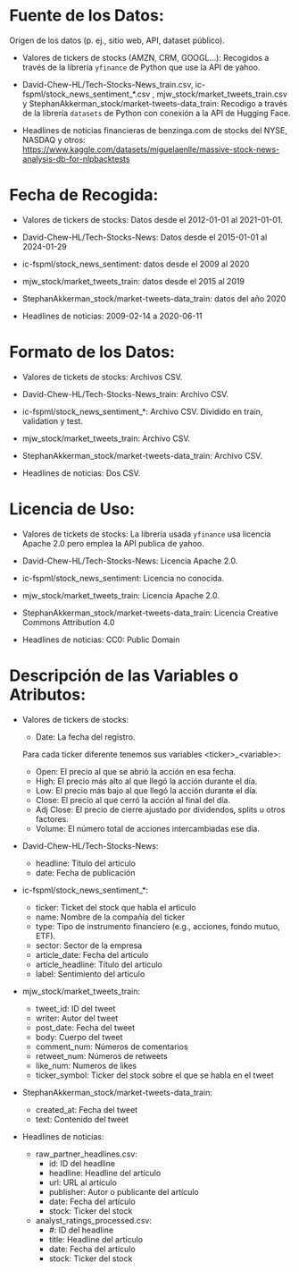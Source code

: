 # Fuente de los Datos:
Origen de los datos (p. ej., sitio web, API, dataset público).

- Valores de tickers de stocks (AMZN, CRM, GOOGL...): Recogidos a través de la librería `yfinance` de Python que use la API de yahoo.

- David-Chew-HL/Tech-Stocks-News_train.csv, ic-fspml/stock_news_sentiment_*.csv , mjw_stock/market_tweets_train.csv y StephanAkkerman_stock/market-tweets-data_train: Recodigo a través de la librería `datasets` de Python con conexión a la API de Hugging Face.

- Headlines de noticias financieras de benzinga.com de stocks del NYSE, NASDAQ y otros: https://www.kaggle.com/datasets/miguelaenlle/massive-stock-news-analysis-db-for-nlpbacktests

# Fecha de Recogida:
- Valores de tickers de stocks: Datos desde el 2012-01-01 al 2021-01-01.

- David-Chew-HL/Tech-Stocks-News: Datos desde el 2015-01-01 al 2024-01-29

- ic-fspml/stock_news_sentiment: datos desde el 2009 al 2020 

- mjw_stock/market_tweets_train: datos desde el 2015 al 2019

- StephanAkkerman_stock/market-tweets-data_train: datos del año 2020

- Headlines de noticias: 2009-02-14 a 2020-06-11

# Formato de los Datos:
- Valores de tickets de stocks: Archivos CSV.

- David-Chew-HL/Tech-Stocks-News_train: Archivo CSV.

- ic-fspml/stock_news_sentiment_*: Archivo CSV. Dividido en train, validation y test.

- mjw_stock/market_tweets_train: Archivo CSV.

- StephanAkkerman_stock/market-tweets-data_train: Archivo CSV.

- Headlines de noticias: Dos CSV.

# Licencia de Uso:
- Valores de tickets de stocks: La librería usada `yfinance` usa licencia Apache 2.0 pero emplea la API publica de yahoo.

- David-Chew-HL/Tech-Stocks-News: Licencia Apache 2.0.

- ic-fspml/stock_news_sentiment: Licencia no conocida.

- mjw_stock/market_tweets_train: Licencia Apache 2.0.

- StephanAkkerman_stock/market-tweets-data_train: Licencia Creative Commons Attribution 4.0

- Headlines de noticias: CC0: Public Domain

# Descripción de las Variables o Atributos:
- Valores de tickers de stocks:
    - Date: La fecha del registro.

    Para cada ticker diferente tenemos sus variables <ticker\>_<variable\>:

    - Open: El precio al que se abrió la acción en esa fecha.
    - High: El precio más alto al que llegó la acción durante el día.
    - Low: El precio más bajo al que llegó la acción durante el día.
    - Close: El precio al que cerró la acción al final del día.
    - Adj Close: El precio de cierre ajustado por dividendos, splits u otros factores.
    - Volume: El número total de acciones intercambiadas ese día.

- David-Chew-HL/Tech-Stocks-News:
    - headline: Titulo del articulo 
    - date: Fecha de publicación

- ic-fspml/stock_news_sentiment_*:
    - ticker: Ticket del stock que habla el articulo
    - name: Nombre de la compañía del ticker
    - type: Tipo de instrumento financiero (e.g., acciones, fondo mutuo, ETF).
    - sector: Sector de la empresa
    - article_date: Fecha del articulo
    - article_headline: Título del articulo
    - label: Sentimiento del articulo

- mjw_stock/market_tweets_train:
    - tweet_id: ID del tweet
    - writer: Autor del tweet
    - post_date: Fecha del tweet
    - body: Cuerpo del tweet
    - comment_num: Números de comentarios
    - retweet_num: Números de retweets
    - like_num: Numeros de likes
    - ticker_symbol: Ticker del stock sobre el que se habla en el tweet

- StephanAkkerman_stock/market-tweets-data_train:
    - created_at: Fecha del tweet
    - text: Contenido del tweet
 
- Headlines de noticias:
    - raw_partner_headlines.csv:
      - id: ID del headline
      - headline: Headline del artículo
      - url: URL al artículo
      - publisher: Autor o publicante del artículo
      - date: Fecha del artículo
      - stock: Ticker del stock
    - analyst_ratings_processed.csv:
      - #: ID del headline
      - title: Headline del artículo
      - date: Fecha del artículo
      - stock: Ticker del stock
